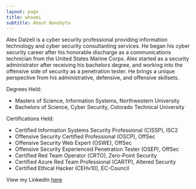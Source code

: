 ```yaml
---
layout: page
title: whoami
subtitle: About Nanobyte
---
```


Alex Dalzell is a cyber security professional providing information technology and cyber security consultanting services. He began his cyber security career after his honorable discharge as a communications technician from the United States Marine Corps. Alex started as a security administrator after receiving his bachelors degree, and working into the offensive side of security as a penetration tester. He brings a unique perspective from his administrative, defensive, and offensive skillsets.

Degrees Held:

- Masters of Science, Information Systems, Northwestern University
- Bachelors of Science, Cyber Security, Colorado Technical University

Certifications Held:

- Certified Information Systems Security Professional (CISSP), ISC2
- Offensive Security Certified Professional (OSCP), OffSec
- Offensive Security Web Expert (OSWE), OffSec
- Offensive Security Experienced Penetration Tester (OSEP), OffSec
- Certified Red Team Operator (CRTO), Zero-Point Security
- Certified Azure Red Team Professional (CARTP), Altered Security
- Certified Ethical Hacker (CEHv10), EC-Council 

View my LinkedIn <a href="https://www.linkedin.com/in/alexander-dalzell/" target="_blank">here</a>